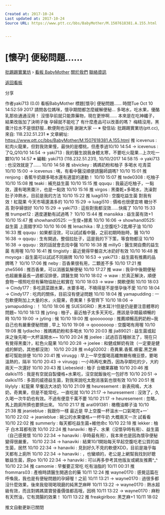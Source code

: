 ```yaml
---

Created at: 2017-10-24
Last updated at: 2017-10-24
Source URL: https://www.ptt.cc/bbs/BabyMother/M.1507618381.A.155.html


---
```


# [懷孕] 便秘問題......


[批踢踢實業坊](https://www.ptt.cc/) › [看板 BabyMother](https://www.ptt.cc/bbs/BabyMother/index.html) [關於我們](https://www.ptt.cc/about.html) [聯絡資訊](https://www.ptt.cc/contact.html)

[返回看板](https://www.ptt.cc/bbs/BabyMother/index.html)

分享

作者yaki713 (0.0)
看板BabyMother
標題\[懷孕\] 便秘問題......
時間Tue Oct 10 14:52:59 2017
請問各位媽咪，懷孕期間都怎麼緩解便秘... 多喝水，吃水果，優酪乳那些通通沒用！ 沒懷孕前就只能靠藥物，現在更慘啊...... 本來是在吃神纖子，結果改版加了決明子後 孕婦就不能吃了 有什麼產品可以改善的嗎？ 梅精沒用，黑棗汁拉水不是很舒服...軟便劑也沒用 謝謝大家 -- ※ 發信站: 批踢踢實業坊(ptt.cc), 來自: 118.232.51.231 ※ 文章網址: <https://www.ptt.cc/bbs/BabyMother/M.1507618381.A.155.html>
推 icevenus : 紅肉火龍果，但對我效果慢，最快的是櫻桃，但產季過10/10 14:54
→ icevenus : 了Q\_Q10/10 14:54
→ yaki713 : 我的醫生說我身體太寒，不要吃火龍果...上次吃一顆10/10 14:57
※ 編輯: yaki713 (118.232.51.231), 10/10/2017 14:58:15
→ yaki713 : 也沒效就是了...... 10/10 14:58
推 sbvickey : 媽媽奶粉和柚子 多喝水 吃青菜 10/10 15:00
→ icevenus : 咦，有看中醫沒順便請醫師調嗎? 10/10 15:01
推 renjong : 香蕉牛奶跟多喝水還有適當的運動！ 10/10 15:07
推 tede0308 : 吃柚子 10/10 15:08
推 teaki : 補充益生菌 10/10 15:15
推 qququ : 我最近吃柚子，一點效，還有喝黑棗汁，也是一點效 10/10 15:16
推 virgos : 黑棗乾+多喝水，洗澡對肚子沖熱水，目前是我的方法 10/10 15:22
推 luagi510 : 空腹吃益生菌 對我有效！紅龍果 今天市場還滿多的 10/10 15:29
→ luagi510 : 價格也很便宜唷 糖分不高 對孕婦很好 10/10 15:29
→ yaki713 : 這些對我都沒效......快瘋了 10/10 15:33
推 trumpet12 : 適度運動有試過嗎？ 10/10 15:44
推 mansikka : 益生菌有效+1 10/10 15:47
推 showhand0525: 一生俊+酵素 10/10 16:06
→ showhand0525: 益生菌 上面錯字XD 10/10 16:06
推 lenachika : 早上空腹吃1-2匙椰子油 10/10 16:33
推 qququ : 如果都沒效，可以試試看中醫，之前初期時胎時，醫 10/10 16:38
→ qququ : 生有開過，整個拉肚子，這是我的下下策，等食物都沒 10/10 16:38
→ qququ : 效的話就會去找中醫 10/10 16:38
推 millyG : 醫生開自費的益生菌 有用喔 10/10 16:41
推 tingistly : 最近覺得早餐店大冰奶好有效 10/10 16:48
推 moyoga : 益生菌可以試試不同廠牌 10/10 16:53
→ yaki713 : 益生菌有推薦的品牌嗎？ 10/10 17:06
推 neby : 百香果很有用，二顆差不多 10/10 17:21
推 zhe5566 : 推百香果，可以消脹氣解便秘 10/10 17:27
推 waw : 我孕中後期便秘也超嚴重最長一週都沒排便，請醫生開 10/10 18:02
→ waw : 於真正解決，順便食物一樣照吃但有藥物協助比較實在 10/10 18:03
→ waw : 開軟便劑 10/10 18:03
→ Cindy177 : 多吃蔬菜跟水果，水要多喝，不曉得是不是懷孕後不愛 10/10 18:04
→ Cindy177 : 吃肉的關係，目前沒有便泌問題 10/10 18:04
推 yamapudding : 一包軟便劑加上大量的水，火龍果，奇異果！多管齊下 10/10 18:06
→ yamapudding : ！ 10/10 18:06
推 SUESIGRID : 黑木耳汁!但是仍是要注意體寒的問題~ 10/10 18:13
推 jyting : 柚子，最近柚子太多天天吃，應該是孕期最順暢的時 10/10 19:00
→ jyting : 候 10/10 19:00
推 qooooooop : 推薦順暢高鈣奶粉~我自己也有嚴重便秘問題 , 早上 10/10 19:08
→ qooooooop : 空腹喝有用喔 10/10 19:08
推 lydiacho : 推媽媽奶粉和多喝水 10/10 20:03
推 jia89021 : 益生菌或起床之後先喝一大杯溫開水~~ 10/10 20:24
推 joelee : 試過百百種辦法了，現在只有覺得黑棗汁，紅色火龍果 10/10 20:28
→ joelee : 和健成鮮奶有效（一定要是健成的鮮奶，其他都沒效） 10/10 20:28
推 m4g02002 : 奇異果.香蕉.蜂蜜.黑芝麻都可幫助排便 10/10 20:41
推 virusgg : 早上一早空腹喝高纖無糖有機豆漿，要喝溫熱的，隔半 10/10 20:43
→ virusgg : 一小時再吃東西，因為孕期吃的少，大約兩天一次還好 10/10 20:43
推 Liebesleid : 柚子 台糖果寡糖 10/10 20:46
推 dalkis115 : 我是有空就自製優格+水果吃，沒空就飯後吃一包好市 10/10 20:51
→ dalkis115 : 多買的威德益生菌，對我來說吃太飽消漲氣也很有效 10/10 20:51
推 lilylyly : 紅龍果 早餐店大冰奶 10/10 21:09
推 heuresement : 新表飛鳴，大冰奶，奇異果，但是不能常吃，一直吃就 10/10 21:17
→ heuresement : 沒效了，久久喝一次牛奶也有效。不過有便意千萬不要 10/10 21:17
→ heuresement : 忽略，馬上跑廁所擠也要擠出來。 10/10 21:17
推 aral091381 : 橄欖油椰子油 10/10 21:38
推 jeanieblue : 我跟你一樣 最近是 早上空腹一杯溫水一口氣喝完+一\` 10/10 22:02
→ jeanieblue : 碗公的水果優格+一杯牛奶 大概兩天一次 試看看 10/10 22:02
推 summerly : 每天都吃益生菌+維他命c 10/10 22:18
推 lekker : 柚子 白木耳都有效 10/10 22:24
推 hanaviki : 柚子、水果（沒懷孕時有用）、益生菌（自己感覺懷 10/10 22:34
→ hanaviki : 孕時最有用），我本來也是因為懷孕便秘變得很嚴重， 10/10 22:34
→ hanaviki : 結果10/1開始每天早起空腹吃老公買的益生菌，居然 10/10 22:34
→ hanaviki : 見到好久不見的軟便XDD，目前是幾乎每天都有上廁所 10/10 22:34
→ hanaviki : ，也蠻順的，老公是上網幫我找到好聰敏益生菌，原po 10/10 22:34
→ hanaviki : 可以再多參考其他版友或網友推薦^\_^ 10/10 22:34
推 camomie : 早餐要正常吃 吃有油脂的 10/11 00:31
推 frommars03 : 產檢時請醫生開適合的藥 10/11 12:24
推 wayne0170 : 感覺這篇在呼喚我，我也是有便秘問題的孕婦喔！之前 10/11 13:21
→ wayne0170 : 過很多都沒什麼效果，後來我發現喝現磨的純黑芝麻畔 10/11 13:22
→ wayne0170 : 熱水超級有效，而且對媽媽寶寶營養價值都高哦，因柄 10/11 13:22
→ wayne0170 : 麻粉有天然油，它有潤腸的效果！ 10/11 13:22
推 freakgirlboo: 黑芝麻+1 10/11 18:02

推文自動更新已關閉

